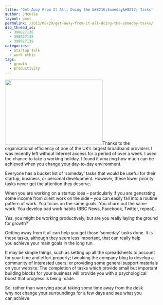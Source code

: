 ```yaml
---
title: 'Get Away From It All: Doing the &#8216;Someday&#8217; Tasks'
author: JMcHale
layout: post
permalink: /2011/08/29/get-away-from-it-all-doing-the-someday-tasks/
dsq_thread_id:
  - 398827138
  - 398827138
  - 398827138
categories:
  - Startup Talk
  - work ethic
tags:
  - growth
  - productivity
---
```

[<img class="alignright" src="http://us.123rf.com/400wm/400/400/yanc/yanc0711/yanc071100089/2150367-getting-away-from-it-all-on-the-laptop-in-nature.jpg" alt="" width="320" height="214" />][1]Thanks to the organisational efficiency of one of the UK&#8217;s largest broadband providers I was recently left without Internet access for a period of over a week. I used the chance to take a working holiday. I found it amazing how much can be achieved when you change your day-to-day environment.

Everyone has a bucket list of &#8216;someday&#8217; tasks that would be useful for their startup, business, or personal development. However, these lower priority tasks never get the attention they deserve.

When you are working on a startup idea &#8211; particularly if you are generating some income from client work on the side &#8211; you can easily fall into a routine pattern of work. You focus on the same goals. You churn out the same work. You develop bad work habits (BBC News, Facebook, Twitter, repeat).

Yes, you might be working productively, but are you really laying the ground for growth?

Getting away from it all can help you get those &#8216;someday&#8217; tasks done. It is these tasks, although they seem less important, that can really help you achieve your main goals in the long run.

It may be simple things, such as setting up all the spreadsheets to account for your time and effort properly; tweaking the company blog to develop a community of interested users; or providing some general support materials on your website. The completion of tasks which provide small but important building blocks for your business will provide you with a psychological boost that progress is being made.

So, rather than worrying about taking some time away from the desk why not change your surroundings for a few days and see what you can achieve.

 [1]: http://us.123rf.com/400wm/400/400/yanc/yanc0711/yanc071100089/2150367-getting-away-from-it-all-on-the-laptop-in-nature.jpg